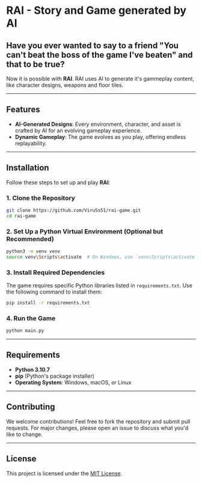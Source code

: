# RAI - Story and Game generated by AI


## Have you ever wanted to say to a friend "You can't beat the boss of the game I've beaten" and that to be true?

Now it is possible with **RAI**. RAI uses AI to generate it's gammeplay content, like character designs, weapons and floor tiles. 

---

## Features

- **AI-Generated Designs**: Every environment, character, and asset is crafted by AI for an evolving gameplay experience.
- **Dynamic Gameplay**: The game evolves as you play, offering endless replayability.

---

## Installation

Follow these steps to set up and play **RAI**:

### 1. Clone the Repository
```bash
git clone https://github.com/ViruSs51/rai-game.git
cd rai-game
```

### 2. Set Up a Python Virtual Environment (Optional but Recommended)
```bash
python3 -m venv venv
source venv\Scripts\activate  # On Windows, use `venv\Scripts\activate`
```

### 3. Install Required Dependencies
The game requires specific Python libraries listed in `requirements.txt`. Use the following command to install them:
```bash
pip install -r requirements.txt
```

### 4. Run the Game
```bash
python main.py
```

---

## Requirements

- **Python 3.10.7**
- **pip** (Python's package installer)
- **Operating System**: Windows, macOS, or Linux

---

## Contributing

We welcome contributions! Feel free to fork the repository and submit pull requests. For major changes, please open an issue to discuss what you'd like to change.

---

## License

This project is licensed under the [MIT License](LICENSE).

<!-- @import "[TOC]" {cmd="toc" depthFrom=1 depthTo=6 orderedList=false} -->
